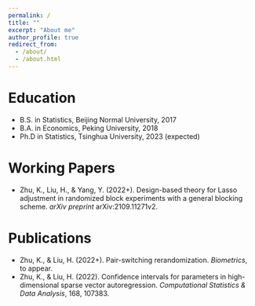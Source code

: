 ```yaml
---
permalink: /
title: ""
excerpt: "About me"
author_profile: true
redirect_from: 
  - /about/
  - /about.html
---
```


Education
======
* B.S. in Statistics, Beijing Normal University, 2017
* B.A. in Economics, Peking University, 2018
* Ph.D in Statistics, Tsinghua University, 2023 (expected)

**Working Papers**
======
* Zhu, K., Liu, H., & Yang, Y. (2022+). Design-based theory for Lasso adjustment in randomized block experiments with a general blocking scheme. *arXiv preprint* arXiv:2109.11271v2.


Publications
======
* Zhu, K., & Liu, H. (2022+). Pair-switching rerandomization. *Biometrics*, to appear.
* Zhu, K., & Liu, H. (2022). Confidence intervals for parameters in high-dimensional sparse vector autoregression. *Computational Statistics & Data Analysis*, 168, 107383.

  

